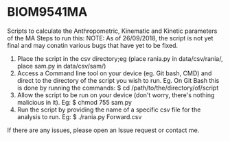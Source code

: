 # BIOM9541MA
Scripts to calculate the Anthropometric, Kinematic and Kinetic parameters of the MA
Steps to run this:
NOTE: As of 26/09/2018, the script is not yet final and may conatin various bugs that have yet to be fixed.

1) Place the script in the csv directory;eg (place rania.py in data/csv/rania/, place sam.py in data/csv/sam/) 
2) Access a Command line tool on your device (eg. Git bash, CMD) and direct to the directory of the script you wish to run.
Eg. On Git Bash this is done by running the commands:
        $ cd /path/to/the/directory/of/script
3) Allow the script to be run on your device (don't worry, there's nothing malicious in it). Eg:
        $ chmod 755 sam.py
4) Run the script by providing the name of a specific csv file for the analysis to run. Eg:
        $ ./rania.py Forward.csv
        
If there are any issues, please open an Issue request or contact me.
